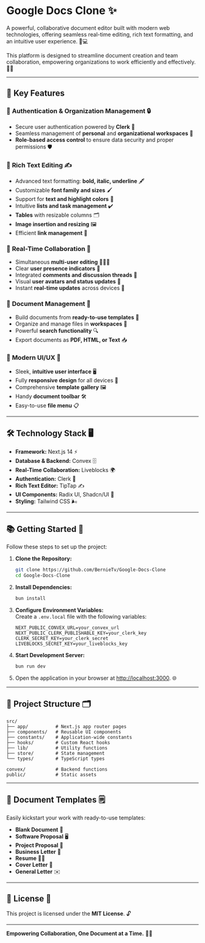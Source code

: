 # Google Docs Clone ✨

A powerful, collaborative document editor built with modern web technologies, offering seamless real-time editing, rich text formatting, and an intuitive user experience. 📝💻

This platform is designed to streamline document creation and team collaboration, empowering organizations to work efficiently and effectively. 🚀💪

---

## 🚀 **Key Features**

### 🔐 **Authentication & Organization Management** 🔒

- Secure user authentication powered by **Clerk** 🔑
- Seamless management of **personal** and **organizational workspaces** 🏢
- **Role-based access control** to ensure data security and proper permissions 🛡️

### 📝 **Rich Text Editing** ✍️

- Advanced text formatting: **bold, italic, underline** 🖋️
- Customizable **font family and sizes** 🖌️
- Support for **text and highlight colors** 🎨
- Intuitive **lists and task management** ✔️
- **Tables** with resizable columns 🗂️
- **Image insertion and resizing** 🖼️
- Efficient **link management** 🔗

### 👥 **Real-Time Collaboration** 🤝

- Simultaneous **multi-user editing** 🧑‍🤝‍🧑
- Clear **user presence indicators** 👀
- Integrated **comments and discussion threads** 💬
- Visual **user avatars and status updates** 👤
- Instant **real-time updates** across devices 📲

### 📄 **Document Management** 📂

- Build documents from **ready-to-use templates** 📝
- Organize and manage files in **workspaces** 📁
- Powerful **search functionality** 🔍
- Export documents as **PDF, HTML, or Text** 📥

### 🎨 **Modern UI/UX** 🌟

- Sleek, **intuitive user interface** 🖥️
- Fully **responsive design** for all devices 📱
- Comprehensive **template gallery** 🖼️
- Handy **document toolbar** 🛠️
- Easy-to-use **file menu** 📋

---

## 🛠️ **Technology Stack** 🖥️

- **Framework:** Next.js 14 ⚡
- **Database & Backend:** Convex 🗄️
- **Real-Time Collaboration:** Liveblocks 🌍
- **Authentication:** Clerk 🔑
- **Rich Text Editor:** TipTap ✍️
- **UI Components:** Radix UI, Shadcn/UI 🎨
- **Styling:** Tailwind CSS 🌬️

---

## 📚 **Getting Started** 🏁

Follow these steps to set up the project:

1. **Clone the Repository:**  
   ```bash  
   git clone https://github.com/BernieTv/Google-Docs-Clone  
   cd Google-Docs-Clone  
   ```

2. **Install Dependencies:**  
   ```bash  
   bun install  
   ```

3. **Configure Environment Variables:**  
   Create a `.env.local` file with the following variables:  
   ```env  
   NEXT_PUBLIC_CONVEX_URL=your_convex_url  
   NEXT_PUBLIC_CLERK_PUBLISHABLE_KEY=your_clerk_key  
   CLERK_SECRET_KEY=your_clerk_secret  
   LIVEBLOCKS_SECRET_KEY=your_liveblocks_key  
   ```

4. **Start Development Server:**  
   ```bash  
   bun run dev  
   ```

5. Open the application in your browser at [http://localhost:3000](http://localhost:3000). 🌐

---

## 📂 **Project Structure** 🗂️

```
src/
├── app/          # Next.js app router pages
├── components/   # Reusable UI components
├── constants/    # Application-wide constants
├── hooks/        # Custom React hooks
├── lib/          # Utility functions
├── store/        # State management
└── types/        # TypeScript types

convex/           # Backend functions
public/           # Static assets
```

---

## 📑 **Document Templates** 🗒️

Easily kickstart your work with ready-to-use templates:

- **Blank Document** 📃
- **Software Proposal** 🖥️
- **Project Proposal** 💼
- **Business Letter** 📄
- **Resume** 🧑‍💼
- **Cover Letter** 💌
- **General Letter** ✉️

---

## 📜 **License** 📝

This project is licensed under the **MIT License**. 🔓

---

**Empowering Collaboration, One Document at a Time.** 💪📝
